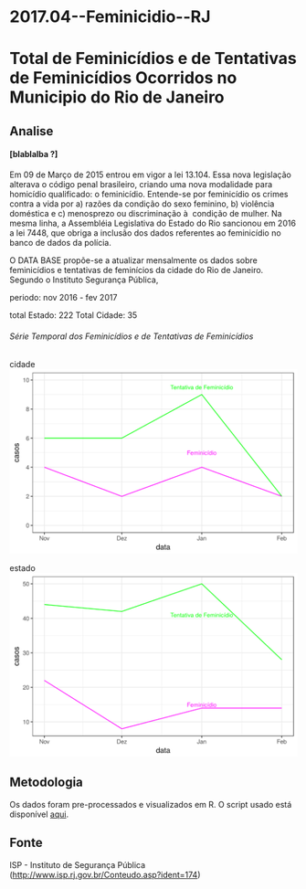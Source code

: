 # 2017.04--Feminicidio--RJ

# Total de Feminicídios e de Tentativas de Feminicídios Ocorridos no Municipio do Rio de Janeiro

## Analise
#### [blablalba ?]


Em 09 de Março de 2015 entrou em vigor a lei 13.104. Essa nova legislação alterava o código penal brasileiro, criando uma nova modalidade para homicídio qualificado: o feminicídio. Entende-se por feminicídio os crimes contra a vida por a) razões da condição do sexo feminino, b) violência doméstica e c) menosprezo ou discriminação à  condição de mulher. Na mesma linha, a Assembléia Legislativa do Estado do Rio sancionou em 2016 a lei 7448, que obriga a inclusão dos dados referentes ao feminicídio no banco de dados da polícia. 

O DATA BASE propõe-se a atualizar mensalmente os dados sobre feminicídios e tentativas de feminícios da cidade do Rio de Janeiro. Segundo o Instituto Segurança Pública,

periodo: nov 2016 - fev 2017

total Estado: 222
Total Cidade: 35


###### Série Temporal dos Feminicídios e de Tentativas de Feminicídios

cidade
![alt text](plots_raw/feminicidio_rio.png)

estado
![alt text](plots_raw/feminicidio_rj.png)




## Metodologia

Os dados foram pre-processados e visualizados em R. 
O script usado está disponível [aqui](https://github.com/database-RJ/Feminicidio---RJ/blob/master/feminicidio.R).

## Fonte

ISP - Instituto de Segurança Pública (http://www.isp.rj.gov.br/Conteudo.asp?ident=174)
